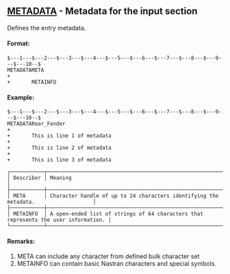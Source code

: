 ## [METADATA](https://nexus.hexagon.com/documentationcenter/bundle/MSC_Nastran_2022.4/page/Nastran_Combined_Book/qrg/bulkno/TOC.METADATA.xhtml) - Metadata for the input section

Defines the entry metadata.

#### Format:

```nastran
$---1---$---2---$---3---$---4---$---5---$---6---$---7---$---8---$---9---$---10--$
METADATAMETA                                                            +
+       METAINFO
```

#### Example:

```nastran
$---1---$---2---$---3---$---4---$---5---$---6---$---7---$---8---$---9---$---10--$
METADATARear_Fender                                                     +
+       This is line 1 of metadata                                      +
+       This is line 2 of metadata                                      +
+       This is line 3 of metadata
```

```text
┌───────────┬─────────────────────────────────────────────────────────────────────────────────────┐
│ Describer │ Meaning                                                                             │
├───────────┼─────────────────────────────────────────────────────────────────────────────────────┤
│ META      │ Character handle of up to 24 characters identifying the metadata.                   │
├───────────┼─────────────────────────────────────────────────────────────────────────────────────┤
│ METAINFO  │ A open-ended list of strings of 64 characters that represents the user information. │
└───────────┴─────────────────────────────────────────────────────────────────────────────────────┘
```

#### Remarks:

1. META can include any character from defined bulk character set
2. METAINFO can contain basic Nastran characters and special symbols.
